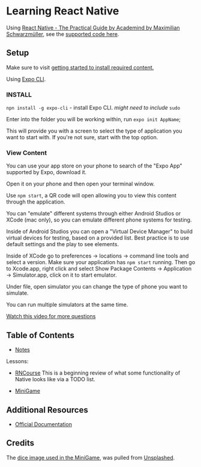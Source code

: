 # Learning React Native

Using [React Native - The Practical Guide by Academind by Maximilian Schwarzmüller](https://learning.oreilly.com/videos/react-native/9781789139747/), see the [supported code here](https://github.com/packtpublishing/react-native---the-practical-guide).

## Setup

Make sure to visit [getting started to install required content.](https://reactnative.dev/docs/environment-setup)

Using [Expo CLI](./Notes/README.md/#cli). 

### INSTALL

`npn install -g expo-cli` - install Expo CLI. *might need to include* `sudo`

Enter into the folder you will be working within, run `expo init AppName`;

This will provide you with a screen to select the type of application you want to start with. If you're not sure, start with the top option.

### View Content

You can use your app store on your phone to search of the "Expo App" supported by Expo, download it. 

Open it on your phone and then open your terminal window. 

Use `npm start`, a QR code will open allowing you to view this content through the application.

You can "emulate" different systems through either Android Studios or XCode (mac only), so you can emulate different phone systems for testing.

Inside of Android Studios you can open a "Virtual Device Manager" to build virtual devices for testing, based on a provided list. Best practice is to use default settings and the play to see elements.

Inside of XCode go to preferences -> locations -> command line tools and select a version. Make sure your application has `npm start` running. Then go to Xcode.app, right click and select Show Package Contents -> Application -> Simulator.app, click on it to start emulator. 

Under file, open simulator you can change the type of phone you want to simulate.

You can run multiple simulators at the same time.

[Watch this video for more questions](https://learning.oreilly.com/videos/react-native/9781789139747/9781789139747-video1_8/)

## Table of Contents

 - [Notes](./Notes/README.md)
 
 Lessons:
 
- [RNCourse](./lessons/RNCourse/) 
This is a beginning review of what some functionality of Native looks like via a TODO list.

- [MiniGame](./lessons/MiniGame/README.md)

## Additional Resources

- [Official Documentation](https://reactnative.dev/)

## Credits

The [dice image used in the MiniGame](./lessons/MiniGame/images/diceRoll.jpg), was pulled from [Unsplashed](https://unsplash.com/photos/closeup-photo-of-dices-m4sGYaHYN5o).